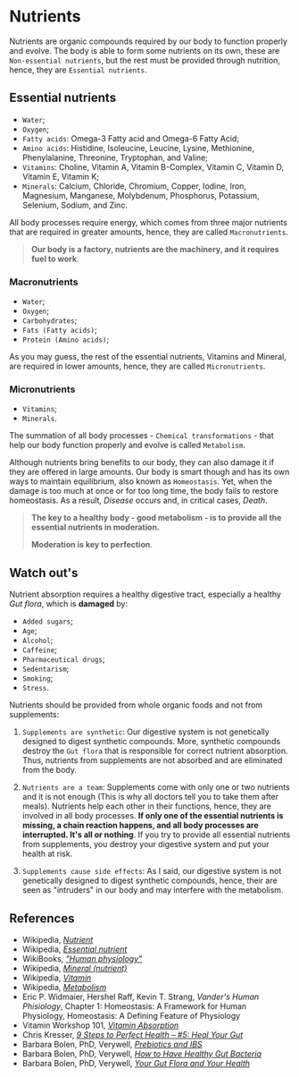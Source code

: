 # Nutrients
Nutrients are organic compounds required by our body to function properly and evolve. The body is able to form some nutrients on its own, these are `Non-essential nutrients`, but the rest must be provided through nutrition, hence, they are `Essential nutrients`.

## Essential nutrients
- `Water`;
- `Oxygen`;
- `Fatty acids`: Omega-3 Fatty acid and Omega-6 Fatty Acid;
- `Amino acids`: Histidine, Isoleucine, Leucine, Lysine, Methionine, Phenylalanine, Threonine, Tryptophan, and Valine;
- `Vitamins`: Choline, Vitamin A, Vitamin B-Complex, Vitamin C, Vitamin D, Vitamin E, Vitamin K;
- `Minerals`: Calcium, Chloride, Chromium, Copper, Iodine, Iron, Magnesium, Manganese, Molybdenum, Phosphorus, Potassium, Selenium, Sodium, and Zinc.

All body processes require energy, which comes from three major nutrients that are required in greater amounts, hence, they are called `Macronutrients`.

> __Our body is a factory, nutrients are the machinery, and it requires fuel to work__.

### Macronutrients
- `Water`;
- `Oxygen`;
- `Carbohydrates`;
- `Fats (Fatty acids)`;
- `Protein (Amino acids)`;

As you may guess, the rest of the essential nutrients, Vitamins and Mineral, are required in lower amounts, hence, they are called `Micronutrients`.

### Micronutrients
- `Vitamins`;
- `Minerals`.

The summation of all body processes - `Chemical transformations` - that help our body function properly and evolve is called `Metabolism`.

Although nutrients bring benefits to our body, they can also damage it if they are offered in large amounts. Our body is smart though and has its own ways to maintain equilibrium, also known as `Homeostasis`. Yet, when the damage is too much at once or for too long time, the body fails to restore homeostasis. As a result, _Disease_ occurs and, in critical cases, _Death_.

> __The key to a healthy body - good metabolism - is to provide all the essential nutrients in moderation.__
>
> __Moderation is key to perfection__.

## Watch out's

Nutrient absorption requires a healthy digestive tract, especially a healthy _Gut flora_, which is __damaged__ by:
- `Added sugars`;
- `Age`;
- `Alcohol`;
- `Caffeine`;
- `Pharmaceutical drugs`;
- `Sedentarism`;
- `Smoking`;
- `Stress`.

Nutrients should be provided from whole organic foods and not from supplements:
1. `Supplements are synthetic`: Our digestive system is not genetically designed to digest synthetic compounds. More, synthetic compounds destroy the `Gut flora` that is responsible for correct nutrient absorption. Thus, nutrients from supplements are not absorbed and are eliminated from the body.

2. `Nutrients are a team`: Supplements come with only one or two nutrients and it is not enough (This is why all doctors tell you to take them after meals). Nutrients help each other in their functions, hence, they are involved in all body processes. __If only one of the essential nutrients is missing, a chain reaction happens, and all body processes are interrupted. It's all or nothing__. If you try to provide all essential nutrients from supplements, you destroy your digestive system and put your health at risk.

3. `Supplements cause side effects`: As I said, our digestive system is not genetically designed to digest synthetic compounds, hence, their are seen as "intruders" in our body and may interfere with the metabolism.

## References
- Wikipedia, [_Nutrient_](https://en.wikipedia.org/wiki/Nutrient)
- Wikipedia, [_Essential nutrient_](https://en.wikipedia.org/wiki/Essential_nutrient)
- WikiBooks, [_"Human physiology"_](https://en.wikibooks.org/wiki/Human_Physiology/Nutrition)
- Wikipedia, [_Mineral (nutrient)_](https://en.wikipedia.org/wiki/Mineral_%28nutrient%29)
- Wikipedia, [_Vitamin_](https://en.wikipedia.org/wiki/Vitamin)
- Wikipedia, [_Metabolism_](https://en.wikipedia.org/wiki/Metabolism)
- Eric P. Widmaier, Hershel Raff, Kevin T. Strang, _Vander's Human Phisiology_, Chapter 1: Homeostasis: A Framework for Human Physiology, Homeostasis: A Defining Feature of Physiology
- Vitamin Workshop 101, [_Vitamin Absorption_](http://www.vitaminworkshop.com/vitamin-absorption/2010/5/9/vitamin-absorption.html)
- Chris Kresser, [_9 Steps to Perfect Health – #5: Heal Your Gut_](https://chriskresser.com/9-steps-to-perfect-health-5-heal-your-digestive-system)
- Barbara Bolen, PhD, Verywell, [_Prebiotics and IBS_](https://www.verywell.com/prebiotics-and-ibs-1944748)
- Barbara Bolen, PhD, Verywell, [_How to Have Healthy Gut Bacteria_](https://www.verywell.com/how-to-have-healthy-digestive-system-bacteria-1945326)
- Barbara Bolen, PhD, Verywell, [_Your Gut Flora and Your Health_](https://www.verywell.com/what-are-your-digestive-system-flora-1944914)
